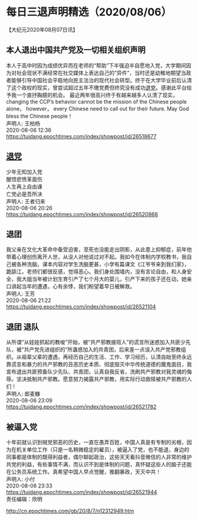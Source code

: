 # 每日三退声明精选（2020/08/06）
  
  
【大纪元2020年08月07日讯】  
## 本人退出中国共产党及一切相关组织声明  
本人于高中时因为成绩优异而在老师的“帮助”下半强迫半自愿地入党，大学期间因为对社会现状不满经常在社交媒体上表达自己的“异件”，当时还是幼稚地期望当政者能够引导中国社会平稳地向民主法治的现代社会转型。终于在大学毕业前后认清了这个政权的现实，曾尝试超过五年不缴党费但终究没有成功<a href="http://cn.epochtimes.com/gb/tag/%E9%80%80%E5%85%9A.html">退党</a>。感谢此平台给予我一个直抒胸臆的机会。 最近两年很高兴终于有越来越多人认清了现实，changing the CCP’s behavior cannot be the mission of the Chinese people alone， however， every Chinese need to call out for their future. May God bless the Chinese people！  
声明人: 王柏杨  
2020-08-06 12:36  
https://tuidang.epochtimes.com/index/showpost/id/26518677  
## <a href="http://cn.epochtimes.com/gb/tag/%E9%80%80%E5%85%9A.html">退党</a>  
少年无知加入党  
醒悟悲愤革面伤  
人生再上自由课  
亡党必是吾所决  
声明人: 王者归来  
2020-08-06 20:26  
https://tuidang.epochtimes.com/index/showpost/id/26520866  
## 退团  
我父亲在文化大革命中备受迫害，至死也没能走出阴影，从此患上抑郁症，前年他带着心理创伤离开人世，从没人对他说过对不起。我如今在体制内学校教书，我自己被各种洗脑，课本内容对学生洗脑更甚，小学有篇课文《江爷爷来到我们家》，跪舔江，老师们都很反感，觉得恶心。我们身处围墙内，没有言论自由，和人身安全，我大姐当年被计划生育引产了七个月大的婴儿，引产下来的孩子还在动，她亲口讲起当年的遭遇，心有余悸，我们盼望着早日被解救。  
声明人: 王芳  
2020-08-06 21:22  
https://tuidang.epochtimes.com/index/showpost/id/26521104  
## 退团 退队  
从所谓“从娃娃抓起的教唆”开始，被“共产邪教接班人”的谎言所迷惑加入共匪少先队，被“共产党先进组织的”所蛊惑加入的共青团，后来差一点误入共产党邪教组织。从祖辈父辈的遭遇，再经历自己的生活、工作、学习经历，认清自始至终永远靠谎言和暴力的共产邪教的丑恶历史本质、彻底毁灭中华传统道德的魔鬼面目，我宣布退出共匪预备队少先队、共青团，认真自我反省，洗刷共产邪教对我灵魂的侮辱。坚决抵制共产邪教。愿意努力揭露共产邪教，用实际行动救赎被共产邪教的人们！  
声明人: 郎麦糠  
2020-08-06 23:09  
https://tuidang.epochtimes.com/index/showpost/id/26521782  
## 被逼入党  
十年前就认识到贼党邪恶的历史，一直在愚弄百姓，中国人真是有专制的劣根，因为在机关单位工作（只是一名稍微稳定的雇员），被逼入了党，也不能退，身边的同事都是体制的既得利益者，偶尔聊起政治，这些天天看抖音微信的人非常的维护共党的利益，有些事情不满，而认识不到是体制的问题，真怀疑这些人的脑子还能在公务员系统工作。真希望中国人早点觉醒，推翻暴政，天灭中共！  
声明人: 小付  
2020-08-06 23:33  
https://tuidang.epochtimes.com/index/showpost/id/26521944  
责任编辑：欣明  
  
  
  
http://cn.epochtimes.com/gb/20/8/7/n12312949.htm
